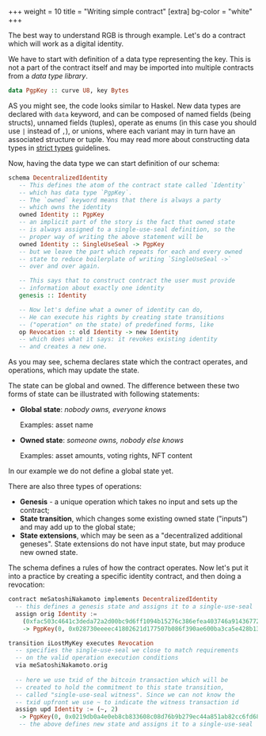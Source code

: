 +++
weight = 10
title = "Writing simple contract"
[extra]
bg-color = "white"
+++

The best way to understand RGB is through example. Let's do a contract which
will work as a digital identity.

We have to start with definition of a data type representing the key. This is
not a part of the contract itself and may be imported into multiple contracts
from a _data type library_.

```haskell
data PgpKey :: curve U8, key Bytes
```

AS you might see, the code looks similar to Haskel. New data types are declared
with `data` keyword, and can be composed of named fields (being structs),
unnamed fields (tuples), operate as enums (in this case you should use
`|` instead of `,`), or unions, where each variant may in turn have an
associated structure or tuple. You may read more about constructing data types
in [strict types] guidelines.

Now, having the data type we can start definition of our schema:

```haskell
schema DecentralizedIdentity
   -- This defines the atom of the contract state called `Identity`
   -- which has data type `PgpKey`.
   -- The `owned` keyword means that there is always a party
   -- which owns the identity
   owned Identity :: PgpKey
   -- an implicit part of the story is the fact that owned state
   -- is always assigned to a single-use-seal definition, so the
   -- proper way of writing the above statement will be
   owned Identity :: SingleUseSeal -> PgpKey
   -- but we leave the part which repeats for each and every owned
   -- state to reduce boilerplate of writing `SingleUseSeal ->`
   -- over and over again.

   -- This says that to construct contract the user must provide
   -- information about exactly one identity
   genesis :: Identity

   -- Now let's define what a owner of identity can do,
   -- He can execute his rights by creating state transitions
   -- ("operation" on the state) of predefined forms, like
   op Revocation :: old Identity -> new Identity
   -- which does what it says: it revokes existing identity
   -- and creates a new one.
```

As you may see, schema declares state which the contract operates, and
operations, which may update the state.

The state can be global and owned. The difference between these two forms of
state can be illustrated with following statements:

* **Global state**: *nobody owns, everyone knows*

  Examples: asset name

* **Owned state**: *someone owns, nobody else knows*

  Examples: asset amounts, voting rights, NFT content

In our example we do not define a global state yet.

There are also three types of operations:
* **Genesis** - a unique operation which takes no input and sets up the contract;
* **State transition**, which changes some existing owned state ("inputs") and
  may add up to the global state;
* **State extensions**, which may be seen as a "decentralized additional
  geneses". State extensions do not have input state, but may produce new owned
  state.

The schema defines a rules of how the contract operates. Now let's put it into
a practice by creating a specific identity contract, and then doing a revocation:

```haskell
contract meSatoshiNakamoto implements DecentralizedIdentity
  -- this defines a genesis state and assigns it to a single-use-seal
  assign orig Identity := 
    (0xfac503c4641c3deda72a2d00bc9d6ff1094b15276c386efea403746a91436772, 1)
    -> PgpKey(0, 0x028730eeeec41802621d177507b086f390ae600ba3ca5e428b13913af4c2cd25b3)

transition iLostMyKey executes Revocation
  -- specifies the single-use-seal we close to match requirements
  -- on the valid operation execution conditions
  via meSatoshiNakamoto.orig
  
  -- here we use txid of the bitcoin transaction which will be
  -- created to hold the commitment to this state transition,
  -- called "single-use-seal witness". Since we can not know the
  -- txid upfront we use ~ to indicate the witness transaction id
  assign upd Identity := (~, 2) 
   -> PgpKey(0, 0x0219db0a4e0eb8cb833608c08d76b9b279ec44a851ab82cc6fd68a9b32624bfa8b)
   -- the above defines new state and assigns it to a single-use-seal
```

[strict types]: https://www.strict-types.org/
